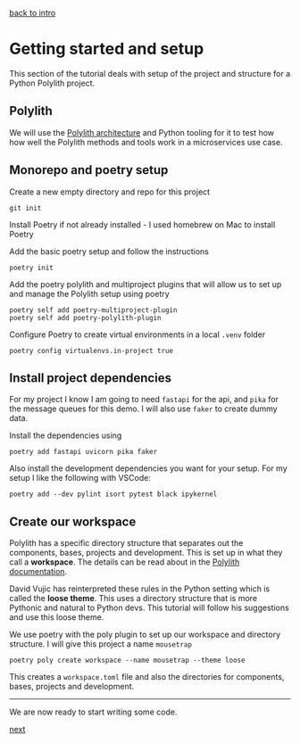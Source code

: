 [back to intro](README.md)

# Getting started and setup

This section of the tutorial deals with setup of the project and structure for a Python Polylith project.

## Polylith

We will use the [Polylith architecture](https://polylith.gitbook.io/polylith/introduction/polylith-in-a-nutshell) and Python tooling for it to test how how well the Polylith methods and tools work in a microservices use case.

## Monorepo and poetry setup

Create a new empty directory and repo for this project

    git init

Install Poetry if not already installed - I used homebrew on Mac to install Poetry

Add the basic poetry setup and follow the instructions

    poetry init

Add the poetry polylith and multiproject plugins that will allow us to set up and manage the Polylith setup using poetry

    poetry self add poetry-multiproject-plugin
    poetry self add poetry-polylith-plugin

Configure Poetry to create virtual environments in a local `.venv` folder

    poetry config virtualenvs.in-project true

## Install project dependencies

For my project I know I am going to need `fastapi` for the api, and `pika` for the message queues for this demo. I will also use `faker` to create dummy data.

Install the dependencies using

    poetry add fastapi uvicorn pika faker

Also install the development dependencies you want for your setup. For my setup I like the following with VSCode:

    poetry add --dev pylint isort pytest black ipykernel

## Create our workspace

Polylith has a specific directory structure that separates out the components, bases, projects and development. This is set up in what they call a **workspace**. The details can be read about in the [Polylith documentation](https://polylith.gitbook.io/polylith/architecture/2.1.-workspace).

David Vujic has reinterpreted these rules in the Python setting which is called the **loose theme**. This uses a directory structure that is more Pythonic and natural to Python devs. This tutorial will follow his suggestions and use this loose theme.

We use poetry with the poly plugin to set up our workspace and directory structure. I will give this project a name `mousetrap`

    poetry poly create workspace --name mousetrap --theme loose

This creates a `workspace.toml` file and also the directories for components, bases, projects and development.

---

We are now ready to start writing some code.

[next](TUTORIAL_2.md)

